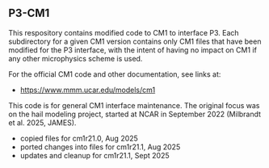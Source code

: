 ## P3-CM1
This respository contains modified code to CM1 to interface P3. Each subdirectory for a given CM1 version contains only CM1 files that have been modified for the P3 interface, with the intent of having no impact on CM1 if any other microphysics scheme is used.

For the official CM1 code and other documentation, see links at:
- https://www.mmm.ucar.edu/models/cm1

This code is for general CM1 interface maintenance.  The original focus was on the hail modeling
project, started at NCAR in September 2022 (Milbrandt et al. 2025, JAMES).

- copied files for cm1r21.0, Aug 2025
- ported changes into files for cm1r21.1, Aug 2025
- updates and cleanup for cm1r21.1, Sept 2025

